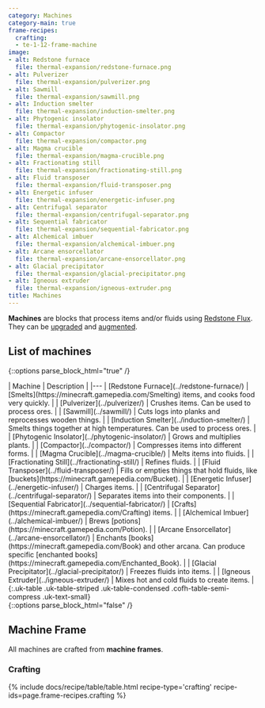 ```yaml
---
category: Machines
category-main: true
frame-recipes:
  crafting:
  - te-1-12-frame-machine
image:
- alt: Redstone furnace
  file: thermal-expansion/redstone-furnace.png
- alt: Pulverizer
  file: thermal-expansion/pulverizer.png
- alt: Sawmill
  file: thermal-expansion/sawmill.png
- alt: Induction smelter
  file: thermal-expansion/induction-smelter.png
- alt: Phytogenic insolator
  file: thermal-expansion/phytogenic-insolator.png
- alt: Compactor
  file: thermal-expansion/compactor.png
- alt: Magma crucible
  file: thermal-expansion/magma-crucible.png
- alt: Fractionating still
  file: thermal-expansion/fractionating-still.png
- alt: Fluid transposer
  file: thermal-expansion/fluid-transposer.png
- alt: Energetic infuser
  file: thermal-expansion/energetic-infuser.png
- alt: Centrifugal separator
  file: thermal-expansion/centrifugal-separator.png
- alt: Sequential fabricator
  file: thermal-expansion/sequential-fabricator.png
- alt: Alchemical imbuer
  file: thermal-expansion/alchemical-imbuer.png
- alt: Arcane ensorcellator
  file: thermal-expansion/arcane-ensorcellator.png
- alt: Glacial precipitator
  file: thermal-expansion/glacial-precipitator.png
- alt: Igneous extruder
  file: thermal-expansion/igneous-extruder.png
title: Machines
---
```


**Machines** are blocks that process items and/or fluids using [Redstone
Flux](/docs/redstone-flux/). They can be [upgraded](../../thermal-foundation/tiers/) and
[augmented](../augments/).


List of machines
----------------

{::options parse_block_html="true" /}
<div class="uk-overflow-container">
| Machine | Description |
|---
| [Redstone Furnace](../redstone-furnace/) | [Smelts](https://minecraft.gamepedia.com/Smelting) items, and cooks food very quickly. |
| [Pulverizer](../pulverizer/) | Crushes items. Can be used to process ores. |
| [Sawmill](../sawmill/) | Cuts logs into planks and reprocesses wooden things. |
| [Induction Smelter](../induction-smelter/) | Smelts things together at high temperatures. Can be used to process ores. |
| [Phytogenic Insolator](../phytogenic-insolator/) | Grows and multiplies plants. |
| [Compactor](../compactor/) | Compresses items into different forms. |
| [Magma Crucible](../magma-crucible/) | Melts items into fluids. |
| [Fractionating Still](../fractionating-still/) | Refines fluids. |
| [Fluid Transposer](../fluid-transposer/) | Fills or empties things that hold fluids, like [buckets](https://minecraft.gamepedia.com/Bucket). |
| [Energetic Infuser](../energetic-infuser/) | Charges items. |
| [Centrifugal Separator](../centrifugal-separator/) | Separates items into their components. |
| [Sequential Fabricator](../sequential-fabricator/) | [Crafts](https://minecraft.gamepedia.com/Crafting) items. |
| [Alchemical Imbuer](../alchemical-imbuer/) | Brews [potions](https://minecraft.gamepedia.com/Potion). |
| [Arcane Ensorcellator](../arcane-ensorcellator/) | Enchants [books](https://minecraft.gamepedia.com/Book) and other arcana. Can produce specific [enchanted books](https://minecraft.gamepedia.com/Enchanted_Book). |
| [Glacial Precipitator](../glacial-precipitator/) | Freezes fluids into items. |
| [Igneous Extruder](../igneous-extruder/) | Mixes hot and cold fluids to create items. |
{:.uk-table .uk-table-striped .uk-table-condensed .cofh-table-semi-compress .uk-text-small}
</div>
{::options parse_block_html="false" /}


Machine Frame
-------------

All machines are crafted from **machine frames**.

### Crafting
{% include docs/recipe/table/table.html recipe-type='crafting' recipe-ids=page.frame-recipes.crafting %}
